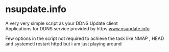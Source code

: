 # nsupdate.info

A very very simple script as your DDNS Update client  
Applications for DDNS service provided by https:www.nsupdate.info

Few options in the script not required to achieve the task like NMAP , HEAD and systemctl restart httpd 
but i am just playing around 
